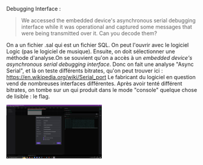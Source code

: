 Debugging Interface :

> We accessed the embedded device's asynchronous serial debugging interface while
> it was operational and captured some messages that were being transmitted over it.
> Can you decode them?

On a un fichier .sal qui est un fichier SQL. On peut l'ouvrir avec le logiciel Logic (pas le logiciel de musique). Ensuite, on doit sélectionner une méthode d'analyse.On se souvient qu'on a accès à un _embedded device's asynchronous serial debugging interface_. Donc on fait une analyse "Async Serial", et là on teste différents bitrates, qu'on peut trouver ici : https://en.wikipedia.org/wiki/Serial_port
Le fabricant du logiciel en question vend de nombreuses interfaces différentes. Après avoir tenté différent bitrates, on tombe sur un qui produit dans le mode "console" quelque chose de lisible : le flag.

<img src="https://github.com/0xbatche/HTB/blob/0efcad7e3fffdbe7096dd82dc8ddb158049d17dc/challenges/hardware/chall1_hardware.png" width=50% height=50%>
